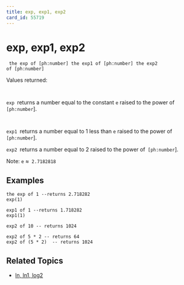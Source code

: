 ```yaml
---
title: exp, exp1, exp2
card_id: 55719
---
```


# exp, exp1, exp2

<code><pre>
the exp of [ph:number]
the exp1 of [ph:number]
the exp2 of [ph:number]
</pre></code>

Values returned:  <code><pre>
</pre></code>

<code>exp </code>returns a number equal to  the constant <code>e</code> raised to the power of<code> [ph:number</code>].    <code><pre>
</pre></code>

<code>exp1 </code>returns a number equal to 1 less than <code>e</code> raised to the power of<code> [ph:number</code>]. 

<code>exp2 </code>returns a number equal to 2 raised to the power of<code> [ph:number</code>]. 

Note: <code>e</code> ≈<code> 2.7182818</code> 


## Examples

```
the exp of 1 --returns 2.718282
exp(1)

exp1 of 1 --returns 1.718282
exp1(1)

exp2 of 10 -- returns 1024

exp2 of 5 * 2 -- returns 64
exp2 of (5 * 2)  -- returns 1024
```

## Related Topics

* [ln, ln1, log2](/HyperTalkReference/functions/ln-ln1-log2)
